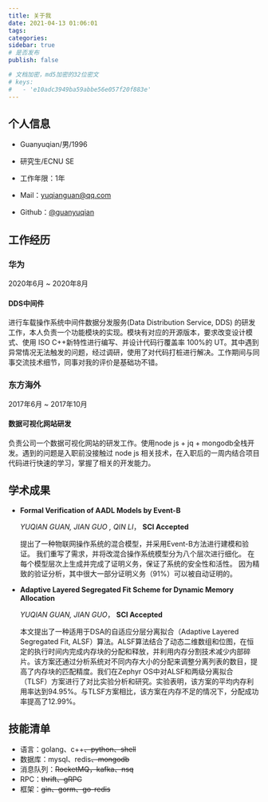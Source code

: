 ```yaml
---
title: 关于我
date: 2021-04-13 01:06:01
tags:
categories:
sidebar: true
# 是否发布
publish: false

# 文档加密，md5加密的32位密文
# keys:
# 	- 'e10adc3949ba59abbe56e057f20f883e'
---
```




##  个人信息 
 - Guanyuqian/男/1996

 - 研究生/ECNU SE

 - 工作年限：1年

 - Mail：[yuqianguan@qq.com](mailto:the_sam@foxmail.com)

 - Github：[@guanyuqian ](http://github.com/guanyuqian )


  <!-- more -->

##  工作经历

### 华为

2020年6月 ~ 2020年8月 

#### DDS中间件

进行车载操作系统中间件数据分发服务(Data Distribution Service, DDS) 的研发工作，本人负责一个功能模块的实现。模块有对应的开源版本，要求改变设计模式、使用 ISO C++新特性进行编写、并设计代码行覆盖率 100%的 UT。其中遇到异常情况无法触发的问题，经过调研，使用了对代码打桩进行解决。工作期间与同事交流技术细节，同事对我的评价是基础功不错。

### 东方海外

2017年6月 ~ 2017年10月

#### 数据可视化网站研发

负责公司一个数据可视化网站的研发工作。使用node js + jq + mongodb全栈开发。遇到的问题是入职前没接触过 node js 相关技术，在入职后的一周内结合项目代码进行快速的学习，掌握了相关的开发能力。

<!-- ## 开源项目 -->




## 学术成果
- **Formal Verification of AADL Models by Event-B**

  *YUQIAN GUAN, JIAN GUO , QIN LI*， **SCI Accepted**

  提出了一种物联网操作系统的混合模型，并采用Event-B方法进行建模和验证。
  我们重写了需求，并将改混合操作系统模型分为八个层次进行细化。
  在每个模型层次上生成并完成了证明义务，保证了系统的安全性和活性。
  因为精致的验证分析，其中很大一部分证明义务（91%）可以被自动证明的。

- **Adaptive Layered Segregated Fit Scheme for Dynamic Memory Allocation**
  
  *YUQIAN GUAN, JIAN GUO*，  **SCI  Accepted**
  
  本文提出了一种适用于DSA的自适应分层分离拟合（Adaptive Layered Segregated Fit, ALSF）算法。ALSF算法结合了动态二维数组和位图，在恒定的执行时间内完成内存块的分配和释放，并利用内存分割技术减少内部碎片。该方案还通过分析系统对不同内存大小的分配来调整分离列表的数目，提高了内存块的匹配精度。我们在Zephyr OS中对ALSF和两级分离拟合（TLSF）方案进行了对比实验分析和研究。实验表明，该方案的平均内存利用率达到94.95%。与TLSF方案相比，该方案在内存不足的情况下，分配成功率提高了12.99%。


## 技能清单
- 语言：golang、c++~~、python、shell~~
- 数据库：mysql、redis~~、mongodb~~
- 消息队列：~~RocketMQ，kafka、nsq~~
- RPC：~~thrift、gRPC~~
- 框架：~~gin、gorm、go-redis~~

